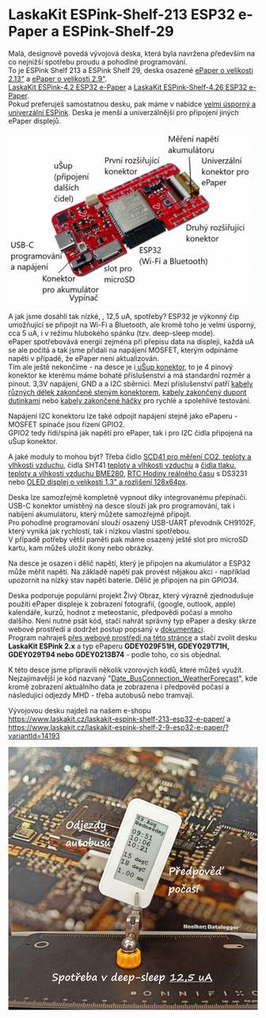 # LaskaKit ESPink-Shelf-213 ESP32 e-Paper a ESPink-Shelf-29

Malá, designově povedá vývojová deska, která byla navržena především na co nejnižší spotřebu proudu a pohodlné programování.</br>
To je ESPink Shelf 213 a ESPink Shelf 29, deska osazené [ePaper o velikosti 2.13"](https://www.laskakit.cz/good-display-gdey0213b74-2-13--250x122-epaper-displej/) a [ePaper o velikosti 2.9"](https://www.laskakit.cz/laskakit-espink-shelf-2-9-esp32-e-paper/?variantId=14193).</br>
[LaskaKit ESPink-4.2 ESP32 e-Paper](https://www.laskakit.cz/laskakit-espink-42-esp32-e-paper-pcb-antenna/?variantId=13538) a [LaskaKit ESPink-Shelf-4.26 ESP32 e-Paper](https://www.laskakit.cz/laskakit-espink-4-26-esp32-s3-e-paper/).</br>
Pokud preferuješ samostatnou desku, pak máme v nabídce [velmi úsporný a univerzální ESPink](https://www.laskakit.cz/laskakit-espink-esp32-e-paper-pcb-antenna/?variantId=12419). Deska je menší a univerzálnější pro připojení jiných ePaper displejů. </br>

![Popis desky](https://github.com/LaskaKit/ESPink-Shelf/blob/main/img/ESP32-Shelf-213_desc.JPG)

A jak jsme dosáhli tak nízké, , 12,5 uA, spotřeby? ESP32 je výkonný čip umožňující se připojit na Wi-Fi a Bluetooth, ale kromě toho je velmi úsporný, cca 5 uA, i v režimu hlubokého spánku (tzv. deep-sleep mode).</br>
ePaper spotřebovává energii zejména při přepisu data na displeji, každá uA se ale počítá a tak jsme přidali na napájení MOSFET, kterým odpínáme napětí v případě, že ePaper není aktualizován. </br>
Tím ale ještě nekončíme - na desce je i[ uŠup konektor](https://blog.laskakit.cz/predstavujeme-univerzalni-konektor-pro-propojeni-modulu-a-cidel-%CE%BCsup/), to je 4 pinový konektor ke kterému máme bohaté příslušenství a má standardní rozměr a pinout. 3,3V napájení, GND a a I2C sběrnici. Mezi příslušenství patří [kabely různých délek zakončené steným konektorem](https://www.laskakit.cz/--sup--stemma-qt--qwiic-jst-sh-4-pin-kabel-10cm/), [kabely zakončený dupont dutinkami](https://www.laskakit.cz/--sup--stemma-qt--qwiic-jst-sh-4-pin-kabel-dupont-samice/) nebo [kabely zakončené háčky](https://www.laskakit.cz/--sup--stemma-qt--qwiic-jst-sh-4-pin-kabel-s-testovacim-hackem/) pro rychlé a spolehlivé testování.  </br>

Napájení I2C konektoru lze také odpojit napájení stejně jako ePaperu - MOSFET spínače jsou řízení GPIO2. </br>
GPIO2 tedy řídí/spíná jak napětí pro ePaper, tak i pro I2C čidla připojená na uŠup konektor. </br>

A jaké moduly to mohou být? Třeba čidlo [SCD41 pro měření CO2, teploty a vlhkosti vzduchu](https://www.laskakit.cz/laskakit-scd41-senzor-co2--teploty-a-vlhkosti-vzduchu/), čidla SHT41 [teploty a vlhkosti vzduchu](https://www.laskakit.cz/laskakit-sht40-senzor-teploty-a-vlhkosti-vzduchu/) a [čidla tlaku, teploty a vlhkosti vzduchu BME280](https://www.laskakit.cz/arduino-senzor-tlaku--teploty-a-vlhkosti-bme280/), [RTC Hodiny reálného času](https://www.laskakit.cz/laskakit-ds3231-orig--rtc-hodiny-realneho-casu/) s DS3231 nebo [OLED displej o velikosti 1.3" a rozlišení 128x64px](https://www.laskakit.cz/laskakit-oled-displej-128x64-1-3--i2c/?variantId=11903).

Deska lze samozřejmě kompletně vypnout díky integrovanému přepínači. USB-C konektor umístěný na desce slouží jak pro programování, tak i nabíjení akumulátoru, který můžete samozřejmě připojit. </br>
Pro pohodlné programování slouží osazený USB-UART převodník CH9102F, který vyniká jak rychlostí, tak i nízkou vlastní spotřebou.</br>
V případě potřeby větší paměti pak máme osazený ještě slot pro microSD kartu, kam můžeš uložit ikony nebo obrázky. </br>

Na desce je osazen i dělič napětí, který je připojen na akumulátor a ESP32 může měřit napětí. Na základě napětí pak provést nějakou akci - například upozornit na nízký stav napětí baterie. Dělič je připojen na pin GPIO34.</br>

Deska podporuje populární projekt Živý Obraz, který výrazně zjednodušuje použití ePaper displeje k zobrazení fotografií, (google, outlook, apple) kalendáře, kurzů, hodnot z meteostanic, předpovědi počasí a mnoho dalšího. Není nutné psát kód, stačí nahrát správný typ ePaper a desky skrze webové prostředí a dodržet postup popsaný v [dokumentaci](https://wiki.zivyobraz.eu/).</br>
Program nahraješ [přes webové prostředí na této stránce](https://zivyobraz.eu/?page=instalace) a stačí zvolit desku <b>LaskaKit ESPink 2.x</b> a typ ePaperu <b>GDEY029F51H, GDEY029T71H, GDEY029T94 nebo GDEY0213B74</b> - podle toho, co sis objednal. </br>

K této desce jsme připravili několik vzorových kódů, které můžeš využít. Nejzajímavější je kód nazvaný "[Date_BusConnection_WeatherForecast](https://github.com/LaskaKit/ESPink-Shelf/tree/main/SW/Date_BusConnection_WeatherForecast)", kde kromě zobrazení aktuálního data je zobrazena i předpověd počasí a následující odjezdy MHD - třeba autobusů nebo tramvají. 

Vývojovou desku najdeš na našem e-shopu https://www.laskakit.cz/laskakit-espink-shelf-213-esp32-e-paper/
 a https://www.laskakit.cz/laskakit-espink-shelf-2-9-esp32-e-paper/?variantId=14193

![Autobusy](https://github.com/LaskaKit/ESPink-Shelf/blob/main/SW/Date_BusConnection_WeatherForecast/Date_BusConnection_WeatherForecast.jpg)
